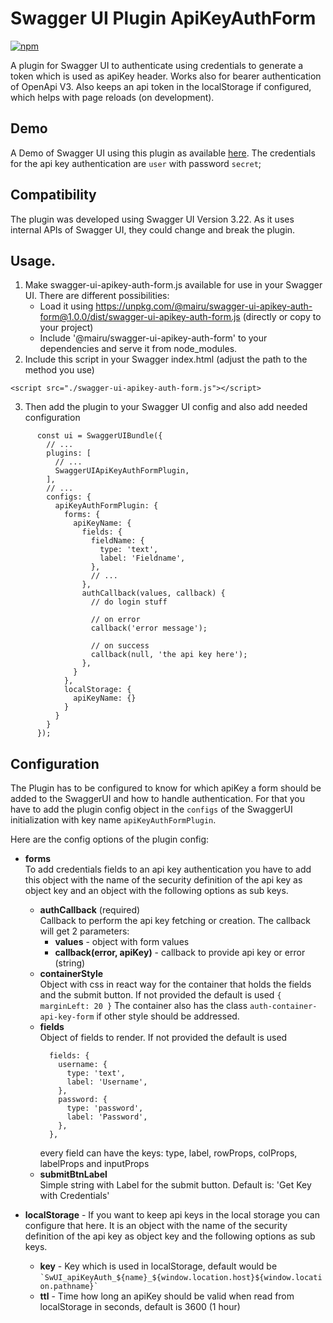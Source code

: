 # Swagger UI Plugin ApiKeyAuthForm
[![npm](https://img.shields.io/npm/v/@mairu/swagger-ui-apikey-auth-form.svg?logo=npm)](https://www.npmjs.com/package/@mairu/swagger-ui-apikey-auth-form)

A plugin for Swagger UI to authenticate using credentials to generate a token which is used as apiKey header. Works also for bearer authentication of OpenApi V3.
Also keeps an api token in the localStorage if configured, which helps with page reloads (on development).

## Demo
A Demo of Swagger UI using this plugin as available [here](https://mairu.github.io/swagger-ui-apikey-auth-form/demo).
The credentials for the api key authentication are `user` with password `secret`;

## Compatibility
The plugin was developed using Swagger UI Version 3.22. As it uses internal APIs of Swagger UI,
they could change and break the plugin.

## Usage.
1. Make swagger-ui-apikey-auth-form.js available for use in your Swagger UI. There are different possibilities:
    * Load it using https://unpkg.com/@mairu/swagger-ui-apikey-auth-form@1.0.0/dist/swagger-ui-apikey-auth-form.js (directly or copy to your project)
    * Include '@mairu/swagger-ui-apikey-auth-form' to your dependencies and serve it from node_modules.
2. Include this script in your Swagger index.html (adjust the path to the method you use)
```
<script src="./swagger-ui-apikey-auth-form.js"></script>
```

3. Then add the plugin to your Swagger UI config and also add needed configuration

```
      const ui = SwaggerUIBundle({
        // ...
        plugins: [
          // ...
          SwaggerUIApiKeyAuthFormPlugin,
        ],
        // ...
        configs: {
          apiKeyAuthFormPlugin: {
            forms: {
              apiKeyName: {
                fields: {
                  fieldName: {
                    type: 'text',
                    label: 'Fieldname',
                  },
                  // ...
                },
                authCallback(values, callback) {
                  // do login stuff
                  
                  // on error
                  callback('error message');
                  
                  // on success
                  callback(null, 'the api key here');
                },
              }
            },
            localStorage: {
              apiKeyName: {}
            }
          }
        }
      });
```

## Configuration
The Plugin has to be configured to know for which apiKey a form should be added to the SwaggerUI and how to handle authentication.
For that you have to add the plugin config object in the `configs` of the SwaggerUI initialization with key name `apiKeyAuthFormPlugin`.

Here are the config options of the plugin config:

* **forms**<br>
  To add credentials fields to an api key authentication you have to add this object
  with the name of the security definition of the api key as object key and an object with the following options as sub keys.
  * **authCallback** (required)<br>
    Callback to perform the api key fetching or creation. The callback will get 2 parameters:
    * **values** - object with form values
    * **callback(error, apiKey)** - callback to provide api key or error (string)
  * **containerStyle**<br>
    Object with css in react way for the container that holds the fields and the submit button.
    If not provided the default is used `{ marginLeft: 20 }`
    The container also has the class `auth-container-api-key-form` if other style should be addressed.
  * **fields**<br>
    Object of fields to render. If not provided the default is used 
    ```
      fields: {
        username: {
          type: 'text',
          label: 'Username',
        },
        password: {
          type: 'password',
          label: 'Password',
        },
      },
    ```
    every field can have the keys: type, label, rowProps, colProps, labelProps and inputProps
  * **submitBtnLabel**<br>
    Simple string with Label for the submit button. Default is: 'Get Key with Credentials'

* **localStorage** - 
  If you want to keep api keys in the local storage you can configure that here.
  It is an object with the name of the security definition of the api key as object key and the following options as sub keys.
  * **key** - 
    Key which is used in localStorage, default would be
    `` `SwUI_apiKeyAuth_${name}_${window.location.host}${window.location.pathname}` ``
  * **ttl** - 
    Time how long an apiKey should be valid when read from localStorage in seconds, default is 3600 (1 hour)
